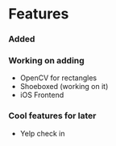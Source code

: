 # Features

### Added


### Working on adding
* OpenCV for rectangles
* Shoeboxed (working on it)
* iOS Frontend


### Cool features for later
* Yelp check in

